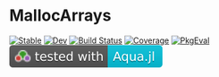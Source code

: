# MallocArrays

[![Stable](https://img.shields.io/badge/docs-stable-blue.svg)](https://LilithHafner.github.io/MallocArrays.jl/stable/)
[![Dev](https://img.shields.io/badge/docs-dev-blue.svg)](https://LilithHafner.github.io/MallocArrays.jl/dev/)
[![Build Status](https://github.com/LilithHafner/MallocArrays.jl/actions/workflows/CI.yml/badge.svg?branch=main)](https://github.com/LilithHafner/MallocArrays.jl/actions/workflows/CI.yml?query=branch%3Amain)
[![Coverage](https://codecov.io/gh/LilithHafner/MallocArrays.jl/branch/main/graph/badge.svg)](https://codecov.io/gh/LilithHafner/MallocArrays.jl)
[![PkgEval](https://JuliaCI.github.io/NanosoldierReports/pkgeval_badges/M/MallocArrays.svg)](https://JuliaCI.github.io/NanosoldierReports/pkgeval_badges/M/MallocArrays.html)
[![Aqua](https://raw.githubusercontent.com/JuliaTesting/Aqua.jl/master/badge.svg)](https://github.com/JuliaTesting/Aqua.jl)
